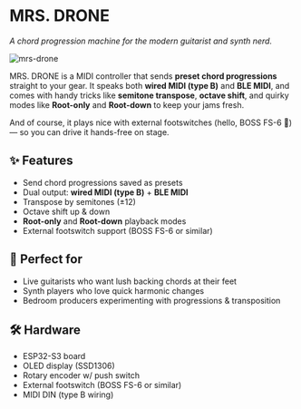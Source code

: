 # MRS. DRONE

*A chord progression machine for the modern guitarist and synth nerd.*

![mrs-drone](https://github.com/user-attachments/assets/48ee0184-0b71-45c7-803a-5acfc6c97a47)

MRS. DRONE is a MIDI controller that sends **preset chord progressions** straight to your gear.
It speaks both **wired MIDI (type B)** and **BLE MIDI**, and comes with handy tricks like **semitone transpose**, **octave shift**, and quirky modes like **Root-only** and **Root-down** to keep your jams fresh.

And of course, it plays nice with external footswitches (hello, BOSS FS-6 👋) — so you can drive it hands-free on stage.

## ✨ Features

* Send chord progressions saved as presets
* Dual output: **wired MIDI (type B)** + **BLE MIDI**
* Transpose by semitones (±12)
* Octave shift up & down
* **Root-only** and **Root-down** playback modes
* External footswitch support (BOSS FS-6 or similar)

## 🎸 Perfect for

* Live guitarists who want lush backing chords at their feet
* Synth players who love quick harmonic changes
* Bedroom producers experimenting with progressions & transposition

## 🛠 Hardware

* ESP32-S3 board
* OLED display (SSD1306)
* Rotary encoder w/ push switch
* External footswitch (BOSS FS-6 or similar)
* MIDI DIN (type B wiring)
